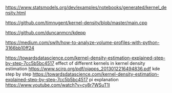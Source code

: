 https://www.statsmodels.org/dev/examples/notebooks/generated/kernel_density.html

https://github.com/timnugent/kernel-density/blob/master/main.cpp

https://github.com/duncanmcn/kdepp

https://medium.com/swlh/how-to-analyze-volume-profiles-with-python-3166bb10ff24

https://towardsdatascience.com/kernel-density-estimation-explained-step-by-step-7cc5b5bc4517
effect of different kernels in kernel density estimation
https://www.scirp.org/pdf/ojapps_2013012216494836.pdf
kde step by step
https://towardsdatascience.com/kernel-density-estimation-explained-step-by-step-7cc5b5bc4517
pi explanation
https://www.youtube.com/watch?v=cy8r7WSuT1I
